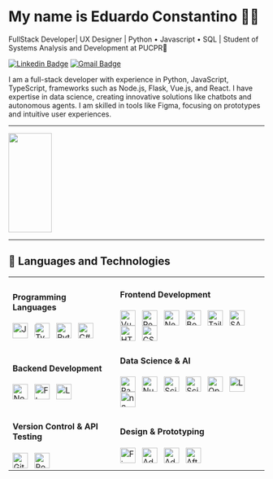 
# My name is Eduardo Constantino 👋🏽
FullStack Developer| UX Designer | Python • Javascript • SQL | Student of Systems Analysis and Development at PUCPR🚀

[![Linkedin Badge](https://img.shields.io/badge/-LinkedIn-6633cc?style=flat-square&logo=Linkedin&logoColor=white&link=https://www.linkedin.com/in/eduardoferreiraconstantino/)](https://www.linkedin.com/in/eduardoferreiraconstantino/)
[![Gmail Badge](https://img.shields.io/badge/-eduardoconstantino2003@gmail.com-6633cc?style=flat-square&logo=Gmail&logoColor=white)](mailto:eduardoconstantino2003@gmail.com)

I am a full-stack developer with experience in Python, JavaScript, TypeScript, frameworks such as Node.js, Flask, Vue.js, and React. I have expertise in data science, creating innovative solutions like chatbots and autonomous agents. I am skilled in tools like Figma, focusing on prototypes and intuitive user experiences.

---

<img width="41%" height="195px" src="https://github-readme-stats.vercel.app/api/top-langs/?username=eduardoconst&layout=compact&hide_border=true&title_color=8f00ff&text_color=ffffff&bg_color=0d1117" />

---

## 🤖 Languages and Technologies
<table>
  <tr>
    <td>
      <h4>Programming Languages</h4>
      <img align="left" alt="JavaScript" title="JavaScript" width="30px" style="padding-right: 10px;" src="https://cdn.jsdelivr.net/gh/devicons/devicon@latest/icons/javascript/javascript-original.svg"/>
      <img align="left" alt="TypeScript" title="TypeScript" width="30px" style="padding-right: 10px; border-radius: 5px;" src="https://cdn.jsdelivr.net/gh/devicons/devicon@latest/icons/typescript/typescript-original.svg"/>
      <img align="left" alt="Python" title="Python" width="30px" style="padding-right: 10px;" src="https://cdn.jsdelivr.net/gh/devicons/devicon@latest/icons/python/python-original.svg"/>
      <img align="left" alt="C#" title="C#" width="30px" style="padding-right: 10px;" src="https://upload.wikimedia.org/wikipedia/commons/b/bd/Logo_C_sharp.svg"/>
    </td>
    <td>
      <h4>Frontend Development</h4>
      <img align="left" alt="Vue.js" title="Vue.js" width="30px" style="padding-right: 10px;" src="https://cdn.jsdelivr.net/gh/devicons/devicon@latest/icons/vuejs/vuejs-original.svg"/>
      <img align="left" alt="React" title="React" width="30px" style="padding-right: 10px;" src="https://cdn.jsdelivr.net/gh/devicons/devicon@latest/icons/react/react-original.svg"/>
      <img align="left" alt="Next.js" title="Next.js" width="30px" style="padding-right: 10px;" src="https://cdn.jsdelivr.net/gh/devicons/devicon@latest/icons/nextjs/nextjs-original.svg"/>
      <img align="left" alt="Bootstrap" title="Bootstrap" width="30px" style="padding-right: 10px;" src="https://cdn.jsdelivr.net/gh/devicons/devicon@latest/icons/bootstrap/bootstrap-original.svg"/>
      <img align="left" alt="Tailwind CSS" title="Tailwind CSS" width="30px" style="padding-right: 10px;" src="https://cdn.jsdelivr.net/gh/devicons/devicon@latest/icons/tailwindcss/tailwindcss-original.svg"/>
      <img align="left" alt="SASS" title="SASS" width="30px" style="padding-right: 10px;" src="https://cdn.jsdelivr.net/gh/devicons/devicon@latest/icons/sass/sass-original.svg"/>
      <img align="left" alt="HTML" title="HTML" width="30px" style="padding-right: 10px;" src="https://cdn.jsdelivr.net/gh/devicons/devicon@latest/icons/html5/html5-original.svg"/>
      <img align="left" alt="CSS" title="CSS" width="30px" style="padding-right: 10px;" src="https://cdn.jsdelivr.net/gh/devicons/devicon@latest/icons/css3/css3-original.svg"/>
    </td>
  </tr>
  <tr>
    <td>
      <h4>Backend Development</h4>
      <img align="left" alt="Node.js" title="Node.js" width="30px" style="padding-right: 10px;" src="https://cdn.jsdelivr.net/gh/devicons/devicon@latest/icons/nodejs/nodejs-original.svg"/>
      <img align="left" alt="Flask" title="Flask" width="30px" style="padding-right: 10px;" src="https://encrypted-tbn0.gstatic.com/images?q=tbn:ANd9GcSWA3j1vFHAw02M1aWlAnhbbkmWYpF2kkDbrw&s"/>
      <img align="left" alt="Laravel" title="Laravel" width="30px" style="padding-right: 10px;" src="https://cdn.jsdelivr.net/gh/devicons/devicon@latest/icons/laravel/laravel-original.svg"/>
    </td>
    <td>
      <h4>Data Science & AI</h4>
      <img align="left" alt="Pandas" title="Pandas" width="30px" style="padding-right: 10px;" src="https://cdn.jsdelivr.net/gh/devicons/devicon@latest/icons/pandas/pandas-original.svg"/>
      <img align="left" alt="NumPy" title="NumPy" width="30px" style="padding-right: 10px;" src="https://cdn.jsdelivr.net/gh/devicons/devicon@latest/icons/numpy/numpy-original.svg"/>
      <img align="left" alt="SciPy" title="SciPy" width="30px" style="padding-right: 10px;" src="https://upload.wikimedia.org/wikipedia/commons/b/b2/SCIPY_2.svg"/>
      <img align="left" alt="Scikit-Learn" title="Scikit-Learn" width="30px" style="padding-right: 10px;" src="https://upload.wikimedia.org/wikipedia/commons/0/05/Scikit_learn_logo_small.svg"/>
      <img align="left" alt="OpenAI API" title="OpenAI API" width="30px" style="padding-right: 10px;" src="https://static.vecteezy.com/system/resources/previews/022/227/364/non_2x/openai-chatgpt-logo-icon-free-png.png"/>
      <img align="left" alt="Langflow" title="Langflow" width="30px" style="padding-right: 10px;" src="https://avatars.githubusercontent.com/u/85702467?s=280&v=4"/>
      <img align="left" alt="n8n" title="n8n" width="30px" style="padding-right: 10px;" src="https://n8n.io/n8n-logo.png"/>
    </td>
  </tr>
  <tr>
    <td>
      <h4>Version Control & API Testing</h4>
      <img align="left" alt="Git" title="Git" width="30px" style="padding-right: 10px;" src="https://cdn.jsdelivr.net/gh/devicons/devicon@latest/icons/git/git-original.svg"/>
      <img align="left" alt="Postman" title="Postman" width="30px" style="padding-right: 10px;" src="https://www.vectorlogo.zone/logos/getpostman/getpostman-icon.svg"/>
    </td>
    <td>
      <h4>Design & Prototyping</h4>
      <img align="left" alt="Figma" title="Figma" width="30px" style="padding-right: 10px;" src="https://cdn.jsdelivr.net/gh/devicons/devicon@latest/icons/figma/figma-original.svg"/>
      <img align="left" alt="Adobe Illustrator" title="Adobe Illustrator" width="30px" style="padding-right: 10px;" src="https://cdn.jsdelivr.net/gh/devicons/devicon@latest/icons/illustrator/illustrator-line.svg"/>
      <img align="left" alt="Adobe Photoshop" title="Adobe Photoshop" width="30px" style="padding-right: 10px;" src="https://cdn.jsdelivr.net/gh/devicons/devicon@latest/icons/photoshop/photoshop-line.svg"/>
      <img align="left" alt="After Effects" title="After Effects" width="30px" style="padding-right: 10px;" src="https://cdn.jsdelivr.net/gh/devicons/devicon@latest/icons/aftereffects/aftereffects-original.svg"/>
    </td>
  </tr>
</table>
